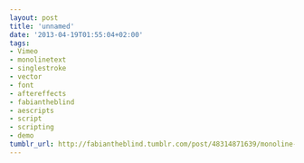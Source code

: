 ```yaml
---
layout: post
title: 'unnamed'
date: '2013-04-19T01:55:04+02:00'
tags:
- Vimeo
- monolinetext
- singlestroke
- vector
- font
- aftereffects
- fabiantheblind
- aescripts
- script
- scripting
- demo
tumblr_url: http://fabiantheblind.tumblr.com/post/48314871639/monoline-text-jsx-creates-text-from-a-single
---
```

